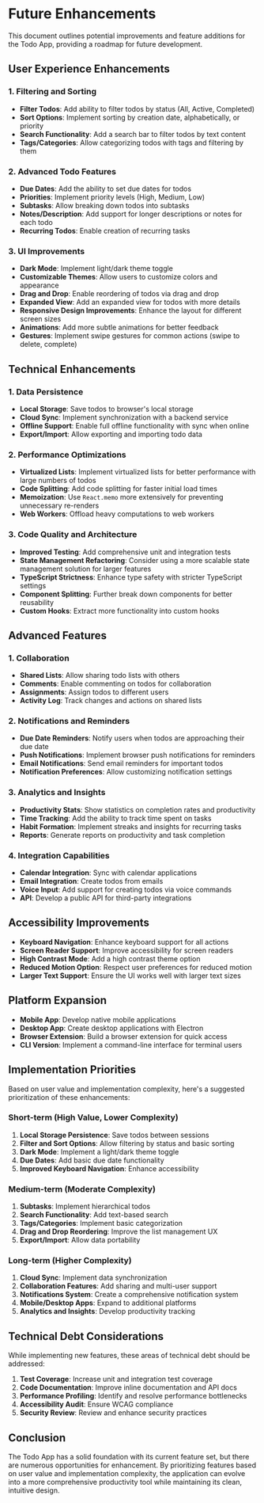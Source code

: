 # Future Enhancements

This document outlines potential improvements and feature additions for the Todo App, providing a roadmap for future development.

## User Experience Enhancements

### 1. Filtering and Sorting

- **Filter Todos**: Add ability to filter todos by status (All, Active, Completed)
- **Sort Options**: Implement sorting by creation date, alphabetically, or priority
- **Search Functionality**: Add a search bar to filter todos by text content
- **Tags/Categories**: Allow categorizing todos with tags and filtering by them

### 2. Advanced Todo Features

- **Due Dates**: Add the ability to set due dates for todos
- **Priorities**: Implement priority levels (High, Medium, Low)
- **Subtasks**: Allow breaking down todos into subtasks
- **Notes/Description**: Add support for longer descriptions or notes for each todo
- **Recurring Todos**: Enable creation of recurring tasks

### 3. UI Improvements

- **Dark Mode**: Implement light/dark theme toggle
- **Customizable Themes**: Allow users to customize colors and appearance
- **Drag and Drop**: Enable reordering of todos via drag and drop
- **Expanded View**: Add an expanded view for todos with more details
- **Responsive Design Improvements**: Enhance the layout for different screen sizes
- **Animations**: Add more subtle animations for better feedback
- **Gestures**: Implement swipe gestures for common actions (swipe to delete, complete)

## Technical Enhancements

### 1. Data Persistence

- **Local Storage**: Save todos to browser's local storage
- **Cloud Sync**: Implement synchronization with a backend service
- **Offline Support**: Enable full offline functionality with sync when online
- **Export/Import**: Allow exporting and importing todo data

### 2. Performance Optimizations

- **Virtualized Lists**: Implement virtualized lists for better performance with large numbers of todos
- **Code Splitting**: Add code splitting for faster initial load times
- **Memoization**: Use `React.memo` more extensively for preventing unnecessary re-renders
- **Web Workers**: Offload heavy computations to web workers

### 3. Code Quality and Architecture

- **Improved Testing**: Add comprehensive unit and integration tests
- **State Management Refactoring**: Consider using a more scalable state management solution for larger features
- **TypeScript Strictness**: Enhance type safety with stricter TypeScript settings
- **Component Splitting**: Further break down components for better reusability
- **Custom Hooks**: Extract more functionality into custom hooks

## Advanced Features

### 1. Collaboration

- **Shared Lists**: Allow sharing todo lists with others
- **Comments**: Enable commenting on todos for collaboration
- **Assignments**: Assign todos to different users
- **Activity Log**: Track changes and actions on shared lists

### 2. Notifications and Reminders

- **Due Date Reminders**: Notify users when todos are approaching their due date
- **Push Notifications**: Implement browser push notifications for reminders
- **Email Notifications**: Send email reminders for important todos
- **Notification Preferences**: Allow customizing notification settings

### 3. Analytics and Insights

- **Productivity Stats**: Show statistics on completion rates and productivity
- **Time Tracking**: Add the ability to track time spent on tasks
- **Habit Formation**: Implement streaks and insights for recurring tasks
- **Reports**: Generate reports on productivity and task completion

### 4. Integration Capabilities

- **Calendar Integration**: Sync with calendar applications
- **Email Integration**: Create todos from emails
- **Voice Input**: Add support for creating todos via voice commands
- **API**: Develop a public API for third-party integrations

## Accessibility Improvements

- **Keyboard Navigation**: Enhance keyboard support for all actions
- **Screen Reader Support**: Improve accessibility for screen readers
- **High Contrast Mode**: Add a high contrast theme option
- **Reduced Motion Option**: Respect user preferences for reduced motion
- **Larger Text Support**: Ensure the UI works well with larger text sizes

## Platform Expansion

- **Mobile App**: Develop native mobile applications
- **Desktop App**: Create desktop applications with Electron
- **Browser Extension**: Build a browser extension for quick access
- **CLI Version**: Implement a command-line interface for terminal users

## Implementation Priorities

Based on user value and implementation complexity, here's a suggested prioritization of these enhancements:

### Short-term (High Value, Lower Complexity)

1. **Local Storage Persistence**: Save todos between sessions
2. **Filter and Sort Options**: Allow filtering by status and basic sorting
3. **Dark Mode**: Implement a light/dark theme toggle
4. **Due Dates**: Add basic due date functionality
5. **Improved Keyboard Navigation**: Enhance accessibility

### Medium-term (Moderate Complexity)

1. **Subtasks**: Implement hierarchical todos
2. **Search Functionality**: Add text-based search
3. **Tags/Categories**: Implement basic categorization
4. **Drag and Drop Reordering**: Improve the list management UX
5. **Export/Import**: Allow data portability

### Long-term (Higher Complexity)

1. **Cloud Sync**: Implement data synchronization
2. **Collaboration Features**: Add sharing and multi-user support
3. **Notifications System**: Create a comprehensive notification system
4. **Mobile/Desktop Apps**: Expand to additional platforms
5. **Analytics and Insights**: Develop productivity tracking

## Technical Debt Considerations

While implementing new features, these areas of technical debt should be addressed:

1. **Test Coverage**: Increase unit and integration test coverage
2. **Code Documentation**: Improve inline documentation and API docs
3. **Performance Profiling**: Identify and resolve performance bottlenecks
4. **Accessibility Audit**: Ensure WCAG compliance
5. **Security Review**: Review and enhance security practices

## Conclusion

The Todo App has a solid foundation with its current feature set, but there are numerous opportunities for enhancement. By prioritizing features based on user value and implementation complexity, the application can evolve into a more comprehensive productivity tool while maintaining its clean, intuitive design. 